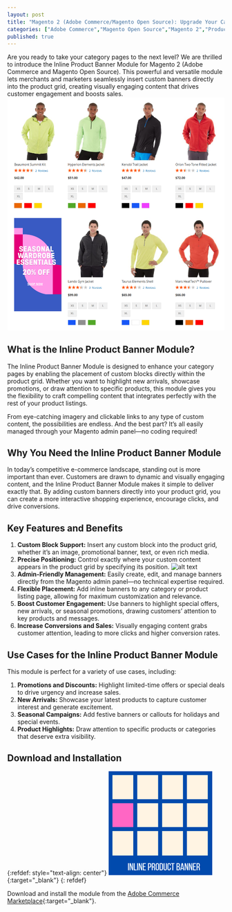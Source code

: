 ```yaml
---
layout: post
title: "Magento 2 (Adobe Commerce/Magento Open Source): Upgrade Your Category Pages with the Inline Product Banner"
categories: ["Adobe Commerce","Magento Open Source","Magento 2","Product Listing"]
published: true
---
```

Are you ready to take your category pages to the next level?  We are thrilled to introduce the Inline Product Banner Module for Magento 2 (Adobe Commerce and Magento Open Source). This powerful and versatile module lets merchants and marketers seamlessly insert custom banners directly into the product grid, creating visually engaging content that drives customer engagement and boosts sales.
![alt text](/images/inline-product-banner/screenshot.png)

## What is the Inline Product Banner Module?

The Inline Product Banner Module is designed to enhance your category pages by enabling the placement of custom blocks directly within the product grid. Whether you want to highlight new arrivals, showcase promotions, or draw attention to specific products, this module gives you the flexibility to craft compelling content that integrates perfectly with the rest of your product listings.

From eye-catching imagery and clickable links to any type of custom content, the possibilities are endless. And the best part? It’s all easily managed through your Magento admin panel—no coding required!

## Why You Need the Inline Product Banner Module

In today’s competitive e-commerce landscape, standing out is more important than ever. Customers are drawn to dynamic and visually engaging content, and the Inline Product Banner Module makes it simple to deliver exactly that. By adding custom banners directly into your product grid, you can create a more interactive shopping experience, encourage clicks, and drive conversions.

## Key Features and Benefits

1. **Custom Block Support:** Insert any custom block into the product grid, whether it’s an image, promotional banner, text, or even rich media.
2. **Precise Positioning:** Control exactly where your custom content appears in the product grid by specifying its position.
![alt text](/images/inline-product-banner/screenshot-admin.png)
3. **Admin-Friendly Management:** Easily create, edit, and manage banners directly from the Magento admin panel—no technical expertise required.
4. **Flexible Placement:** Add inline banners to any category or product listing page, allowing for maximum customization and relevance.
5. **Boost Customer Engagement:** Use banners to highlight special offers, new arrivals, or seasonal promotions, drawing customers’ attention to key products and messages.
6. **Increase Conversions and Sales:** Visually engaging content grabs customer attention, leading to more clicks and higher conversion rates.

## Use Cases for the Inline Product Banner Module

This module is perfect for a variety of use cases, including:
1. **Promotions and Discounts:** Highlight limited-time offers or special deals to drive urgency and increase sales.
2. **New Arrivals:** Showcase your latest products to capture customer interest and generate excitement.
3. **Seasonal Campaigns:** Add festive banners or callouts for holidays and special events.
4. **Product Highlights:** Draw attention to specific products or categories that deserve extra visibility.

## Download and Installation
{:refdef: style="text-align: center"}
[![RTCommerce Inline Product Banner](/images/inline-product-banner/icon_240.png)](https://commercemarketplace.adobe.com/rtcommerce-inline-product-banner.html){:target="_blank"}
{: refdef}

Download and install the module from the [Adobe Commerce Marketplace](https://commercemarketplace.adobe.com/rtcommerce-inline-product-banner.html){:target="_blank"}.
